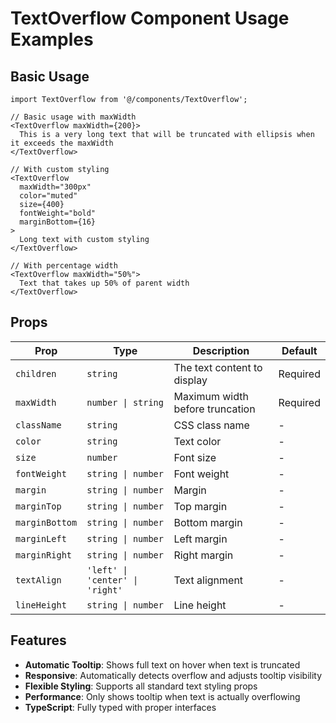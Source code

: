 # TextOverflow Component Usage Examples

## Basic Usage

```tsx
import TextOverflow from '@/components/TextOverflow';

// Basic usage with maxWidth
<TextOverflow maxWidth={200}>
  This is a very long text that will be truncated with ellipsis when it exceeds the maxWidth
</TextOverflow>

// With custom styling
<TextOverflow 
  maxWidth="300px" 
  color="muted" 
  size={400}
  fontWeight="bold"
  marginBottom={16}
>
  Long text with custom styling
</TextOverflow>

// With percentage width
<TextOverflow maxWidth="50%">
  Text that takes up 50% of parent width
</TextOverflow>
```

## Props

| Prop | Type | Description | Default |
|------|------|-------------|---------|
| `children` | `string` | The text content to display | Required |
| `maxWidth` | `number \| string` | Maximum width before truncation | Required |
| `className` | `string` | CSS class name | - |
| `color` | `string` | Text color | - |
| `size` | `number` | Font size | - |
| `fontWeight` | `string \| number` | Font weight | - |
| `margin` | `string \| number` | Margin | - |
| `marginTop` | `string \| number` | Top margin | - |
| `marginBottom` | `string \| number` | Bottom margin | - |
| `marginLeft` | `string \| number` | Left margin | - |
| `marginRight` | `string \| number` | Right margin | - |
| `textAlign` | `'left' \| 'center' \| 'right'` | Text alignment | - |
| `lineHeight` | `string \| number` | Line height | - |

## Features

- **Automatic Tooltip**: Shows full text on hover when text is truncated
- **Responsive**: Automatically detects overflow and adjusts tooltip visibility
- **Flexible Styling**: Supports all standard text styling props
- **Performance**: Only shows tooltip when text is actually overflowing
- **TypeScript**: Fully typed with proper interfaces
